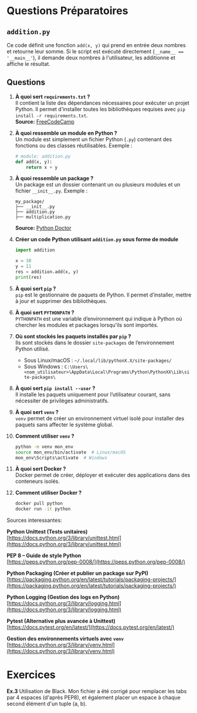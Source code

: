 # Questions Préparatoires

## `addition.py`

Ce code définit une fonction `add(x, y)` qui prend en entrée deux nombres et retourne leur somme.
Si le script est exécuté directement (`__name__ == '__main__'`), il demande deux nombres à l'utilisateur, les additionne et affiche le résultat.

## Questions

1. **À quoi sert `requirements.txt` ?**  
   Il contient la liste des dépendances nécessaires pour exécuter un projet Python. Il permet d'installer toutes les bibliothèques requises avec `pip install -r requirements.txt`.  
   **Source:** [FreeCodeCamp](https://www.freecodecamp.org/news/python-requirementstxt-explained/)

2. **À quoi ressemble un module en Python ?**  
   Un module est simplement un fichier Python (`.py`) contenant des fonctions ou des classes réutilisables. Exemple :
   ```python
   # module: addition.py
   def add(x, y):
       return x + y
   ```

3. **À quoi ressemble un package ?**  
   Un package est un dossier contenant un ou plusieurs modules et un fichier `__init__.py`. Exemple :
   ```
   my_package/
   ├── __init__.py
   ├── addition.py
   ├── multiplication.py
   ```
   **Source:** [Python Doctor](https://python.doctor/page-python-modules-package-module-cours-debutants-informatique-programmation)

4. **Créer un code Python utilisant `addition.py` sous forme de module**
   ```python
   import addition
   
   x = 30
   y = 11
   res = addition.add(x, y)
   print(res)
   ```

5. **À quoi sert `pip` ?**  
   `pip` est le gestionnaire de paquets de Python. Il permet d’installer, mettre à jour et supprimer des bibliothèques.

6. **À quoi sert `PYTHONPATH` ?**  
   `PYTHONPATH` est une variable d’environnement qui indique à Python où chercher les modules et packages lorsqu'ils sont importés.

7. **Où sont stockés les paquets installés par `pip` ?**  
   Ils sont stockés dans le dossier `site-packages` de l’environnement Python utilisé.
   - Sous Linux/macOS : `~/.local/lib/pythonX.X/site-packages/`
   - Sous Windows : `C:\Users\<nom_utilisateur>\AppData\Local\Programs\Python\PythonXX\Lib\site-packages\`

8. **À quoi sert `pip install --user` ?**  
   Il installe les paquets uniquement pour l’utilisateur courant, sans nécessiter de privilèges administratifs.

9. **À quoi sert `venv` ?**  
   `venv` permet de créer un environnement virtuel isolé pour installer des paquets sans affecter le système global.

10. **Comment utiliser `venv` ?**  
    ```bash
    python -m venv mon_env
    source mon_env/bin/activate  # Linux/macOS
    mon_env\Scripts\activate  # Windows
    ```

11. **À quoi sert Docker ?**  
    Docker permet de créer, déployer et exécuter des applications dans des conteneurs isolés.

12. **Comment utiliser Docker ?**  
    ```bash
    docker pull python
    docker run -it python
    ```

Sources interessantes:

**Python Unittest (Tests unitaires)**  
   [https://docs.python.org/3/library/unittest.html](https://docs.python.org/3/library/unittest.html)  

**PEP 8 – Guide de style Python**  
   [https://peps.python.org/pep-0008/](https://peps.python.org/pep-0008/)  

**Python Packaging (Créer et publier un package sur PyPI)**  
   [https://packaging.python.org/en/latest/tutorials/packaging-projects/](https://packaging.python.org/en/latest/tutorials/packaging-projects/)  

**Python Logging (Gestion des logs en Python)**  
   [https://docs.python.org/3/library/logging.html](https://docs.python.org/3/library/logging.html)  

**Pytest (Alternative plus avancée à Unittest)**  
   [https://docs.pytest.org/en/latest/](https://docs.pytest.org/en/latest/)  

**Gestion des environnements virtuels avec `venv`**  
   [https://docs.python.org/3/library/venv.html](https://docs.python.org/3/library/venv.html)

# Exercices

**Ex.3**
Utilisation de Black. Mon fichier a été corrigé pour remplacer les tabs par 4 espaces (d'après PEP8), et également placer un espace à chaque second élément d'un tuple (a, b).